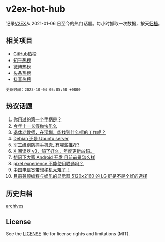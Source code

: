 # v2ex-hot-hub

 记录[V2EX](https://www.v2ex.com/)从 2021-01-06 日至今的热门话题。每小时抓取一次数据，按天[归档](archives)。
 
 ## 相关项目

- [GitHub热榜](https://github.com/lonnyzhang423/github-hot-hub)
- [知乎热榜](https://github.com/lonnyzhang423/zhihu-hot-hub)
- [微博热榜](https://github.com/lonnyzhang423/weibo-hot-hub)
- [头条热榜](https://github.com/lonnyzhang423/toutiao-hot-hub)
- [抖音热榜](https://github.com/lonnyzhang423/douyin-hot-hub)


 `更新时间：2023-10-04 05:05:58 +0800`

## 热议话题

1. [你用过的第一个手柄是？](https://www.v2ex.com/t/978665)
1. [今年十一长假你快乐么](https://www.v2ex.com/t/978680)
1. [退休老教师，在深圳，能找到什么样的工作呢？](https://www.v2ex.com/t/978678)
1. [Debian 还是 Ubuntu server](https://www.v2ex.com/t/978670)
1. [军工级别防摔手机壳, 有哪些推荐?](https://www.v2ex.com/t/978696)
1. [X 阅读器 v3，鸽了好久，年度更新放码。](https://www.v2ex.com/t/978710)
1. [想问下大家 Android 开发 目前前景怎么样](https://www.v2ex.com/t/978676)
1. [pixel experience 不能使用联通吗？](https://www.v2ex.com/t/978748)
1. [中国电信宽带想移机太难了！](https://www.v2ex.com/t/978753)
1. [目前兼顾编程与娱乐的显示器 5120x2160 的 LG 屏是不是个好的选择](https://www.v2ex.com/t/978675)

## 历史归档

[archives](archives)

## License

See the [LICENSE](LICENSE) file for license rights and limitations (MIT).
